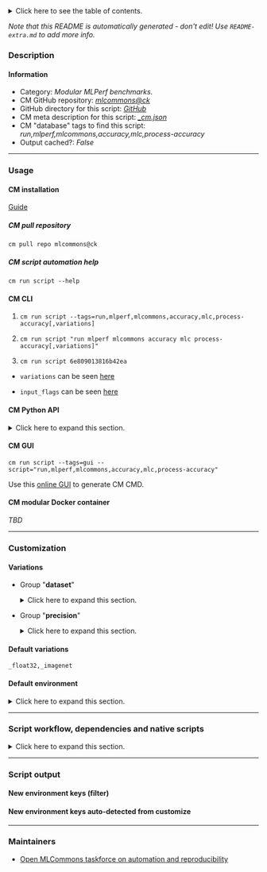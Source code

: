 <details>
<summary>Click here to see the table of contents.</summary>

* [Description](#description)
* [Information](#information)
* [Usage](#usage)
  * [ CM installation](#cm-installation)
  * [ CM script automation help](#cm-script-automation-help)
  * [ CM CLI](#cm-cli)
  * [ CM Python API](#cm-python-api)
  * [ CM GUI](#cm-gui)
  * [ CM modular Docker container](#cm-modular-docker-container)
* [Customization](#customization)
  * [ Variations](#variations)
  * [ Default environment](#default-environment)
* [Script workflow, dependencies and native scripts](#script-workflow-dependencies-and-native-scripts)
* [Script output](#script-output)
* [New environment keys (filter)](#new-environment-keys-(filter))
* [New environment keys auto-detected from customize](#new-environment-keys-auto-detected-from-customize)
* [Maintainers](#maintainers)

</details>

*Note that this README is automatically generated - don't edit! Use `README-extra.md` to add more info.*

### Description

#### Information

* Category: *Modular MLPerf benchmarks.*
* CM GitHub repository: *[mlcommons@ck](https://github.com/mlcommons/ck/tree/master/cm-mlops)*
* GitHub directory for this script: *[GitHub](https://github.com/mlcommons/ck/tree/master/cm-mlops/script/process-mlperf-accuracy)*
* CM meta description for this script: *[_cm.json](_cm.json)*
* CM "database" tags to find this script: *run,mlperf,mlcommons,accuracy,mlc,process-accuracy*
* Output cached?: *False*
___
### Usage

#### CM installation

[Guide](https://github.com/mlcommons/ck/blob/master/docs/installation.md)

##### CM pull repository

```cm pull repo mlcommons@ck```

##### CM script automation help

```cm run script --help```

#### CM CLI

1. `cm run script --tags=run,mlperf,mlcommons,accuracy,mlc,process-accuracy[,variations] `

2. `cm run script "run mlperf mlcommons accuracy mlc process-accuracy[,variations]" `

3. `cm run script 6e809013816b42ea `

* `variations` can be seen [here](#variations)

* `input_flags` can be seen [here](#script-flags-mapped-to-environment)

#### CM Python API

<details>
<summary>Click here to expand this section.</summary>

```python

import cmind

r = cmind.access({'action':'run'
                  'automation':'script',
                  'tags':'run,mlperf,mlcommons,accuracy,mlc,process-accuracy'
                  'out':'con',
                  ...
                  (other input keys for this script)
                  ...
                 })

if r['return']>0:
    print (r['error'])

```

</details>


#### CM GUI

```cm run script --tags=gui --script="run,mlperf,mlcommons,accuracy,mlc,process-accuracy"```

Use this [online GUI](https://cKnowledge.org/cm-gui/?tags=run,mlperf,mlcommons,accuracy,mlc,process-accuracy) to generate CM CMD.

#### CM modular Docker container

*TBD*

___
### Customization


#### Variations

  * Group "**dataset**"
    <details>
    <summary>Click here to expand this section.</summary>

    * `_cnndm`
      - Environment variables:
        - *CM_DATASET*: `cnndm`
      - Workflow:
        1. ***Read "deps" on other CM scripts***
           * get,dataset,cnndm,_validation
             - CM script: [get-dataset-cnndm](https://github.com/mlcommons/ck/tree/master/cm-mlops/script/get-dataset-cnndm)
           * get,generic-python-lib,_package.rouge_score
             - CM script: [get-generic-python-lib](https://github.com/mlcommons/ck/tree/master/cm-mlops/script/get-generic-python-lib)
    * **`_imagenet`** (default)
      - Environment variables:
        - *CM_DATASET*: `imagenet`
      - Workflow:
        1. ***Read "deps" on other CM scripts***
           * get,dataset-aux,image-classification,imagenet-aux
             - CM script: [get-dataset-imagenet-aux](https://github.com/mlcommons/ck/tree/master/cm-mlops/script/get-dataset-imagenet-aux)
    * `_kits19`
      - Environment variables:
        - *CM_DATASET*: `kits19`
      - Workflow:
        1. ***Read "deps" on other CM scripts***
           * get,dataset,preprocessed,medical-imaging,kits19
             - CM script: [get-preprocessed-dataset-kits19](https://github.com/mlcommons/ck/tree/master/cm-mlops/script/get-preprocessed-dataset-kits19)
    * `_librispeech`
      - Environment variables:
        - *CM_DATASET*: `librispeech`
      - Workflow:
        1. ***Read "deps" on other CM scripts***
           * get,dataset,preprocessed,speech-recognition,librispeech
             - CM script: [get-preprocessed-dataset-librispeech](https://github.com/mlcommons/ck/tree/master/cm-mlops/script/get-preprocessed-dataset-librispeech)
    * `_openimages`
      - Environment variables:
        - *CM_DATASET*: `openimages`
      - Workflow:
        1. ***Read "deps" on other CM scripts***
           * get,dataset,openimages,original
             * CM names: `--adr.['openimages-dataset']...`
             - CM script: [get-dataset-openimages](https://github.com/mlcommons/ck/tree/master/cm-mlops/script/get-dataset-openimages)
           * get,generic-python-lib,_pycocotools
             - CM script: [get-generic-python-lib](https://github.com/mlcommons/ck/tree/master/cm-mlops/script/get-generic-python-lib)
    * `_squad`
      - Environment variables:
        - *CM_DATASET*: `squad`
      - Workflow:
        1. ***Read "deps" on other CM scripts***
           * get,generic-python-lib,_boto3
             - CM script: [get-generic-python-lib](https://github.com/mlcommons/ck/tree/master/cm-mlops/script/get-generic-python-lib)
           * get,dataset,squad,language-processing
             * `if (CM_DATASET_SQUAD_VAL_PATH not in [])`
             - CM script: [get-dataset-squad](https://github.com/mlcommons/ck/tree/master/cm-mlops/script/get-dataset-squad)
           * get,dataset-aux,squad-vocab
             * `if (CM_ML_MODEL_BERT_VOCAB_FILE_WITH_PATH  != on)`
             - CM script: [get-dataset-squad-vocab](https://github.com/mlcommons/ck/tree/master/cm-mlops/script/get-dataset-squad-vocab)
           * get,generic-python-lib,_torch
             - CM script: [get-generic-python-lib](https://github.com/mlcommons/ck/tree/master/cm-mlops/script/get-generic-python-lib)
           * get,generic-python-lib,_tokenization
             - CM script: [get-generic-python-lib](https://github.com/mlcommons/ck/tree/master/cm-mlops/script/get-generic-python-lib)
    * `_terabyte`
      - Environment variables:
        - *CM_DATASET*: `squad`
      - Workflow:
        1. ***Read "deps" on other CM scripts***
           * get,generic-python-lib,_ujson
             - CM script: [get-generic-python-lib](https://github.com/mlcommons/ck/tree/master/cm-mlops/script/get-generic-python-lib)
           * get,generic-python-lib,_scikit-learn
             - CM script: [get-generic-python-lib](https://github.com/mlcommons/ck/tree/master/cm-mlops/script/get-generic-python-lib)
           * get,generic-python-lib,_numpy
             - CM script: [get-generic-python-lib](https://github.com/mlcommons/ck/tree/master/cm-mlops/script/get-generic-python-lib)

    </details>


  * Group "**precision**"
    <details>
    <summary>Click here to expand this section.</summary>

    * `_float16`
      - Environment variables:
        - *CM_ACCURACY_DTYPE*: `float16`
      - Workflow:
    * **`_float32`** (default)
      - Environment variables:
        - *CM_ACCURACY_DTYPE*: `float32`
      - Workflow:
    * `_float64`
      - Environment variables:
        - *CM_ACCURACY_DTYPE*: `float64`
      - Workflow:
    * `_int16`
      - Environment variables:
        - *CM_ACCURACY_DTYPE*: `int16`
      - Workflow:
    * `_int32`
      - Environment variables:
        - *CM_ACCURACY_DTYPE*: `int32`
      - Workflow:
    * `_int64`
      - Environment variables:
        - *CM_ACCURACY_DTYPE*: `int64`
      - Workflow:
    * `_int8`
      - Environment variables:
        - *CM_ACCURACY_DTYPE*: `int8`
      - Workflow:

    </details>


#### Default variations

`_float32,_imagenet`
#### Default environment

<details>
<summary>Click here to expand this section.</summary>

These keys can be updated via `--env.KEY=VALUE` or `env` dictionary in `@input.json` or using script flags.


</details>

___
### Script workflow, dependencies and native scripts

<details>
<summary>Click here to expand this section.</summary>

  1. ***Read "deps" on other CM scripts from [meta](https://github.com/mlcommons/ck/tree/master/cm-mlops/script/process-mlperf-accuracy/_cm.json)***
     * get,python3
       * CM names: `--adr.['python3', 'python']...`
       - CM script: [get-python3](https://github.com/mlcommons/ck/tree/master/cm-mlops/script/get-python3)
     * get,mlcommons,inference,src
       * CM names: `--adr.['inference-src']...`
       - CM script: [get-mlperf-inference-src](https://github.com/mlcommons/ck/tree/master/cm-mlops/script/get-mlperf-inference-src)
  1. ***Run "preprocess" function from [customize.py](https://github.com/mlcommons/ck/tree/master/cm-mlops/script/process-mlperf-accuracy/customize.py)***
  1. Read "prehook_deps" on other CM scripts from [meta](https://github.com/mlcommons/ck/tree/master/cm-mlops/script/process-mlperf-accuracy/_cm.json)
  1. ***Run native script if exists***
     * [run.sh](https://github.com/mlcommons/ck/tree/master/cm-mlops/script/process-mlperf-accuracy/run.sh)
  1. Read "posthook_deps" on other CM scripts from [meta](https://github.com/mlcommons/ck/tree/master/cm-mlops/script/process-mlperf-accuracy/_cm.json)
  1. ***Run "postrocess" function from [customize.py](https://github.com/mlcommons/ck/tree/master/cm-mlops/script/process-mlperf-accuracy/customize.py)***
  1. Read "post_deps" on other CM scripts from [meta](https://github.com/mlcommons/ck/tree/master/cm-mlops/script/process-mlperf-accuracy/_cm.json)
</details>

___
### Script output
#### New environment keys (filter)

#### New environment keys auto-detected from customize

___
### Maintainers

* [Open MLCommons taskforce on automation and reproducibility](https://github.com/mlcommons/ck/blob/master/docs/taskforce.md)